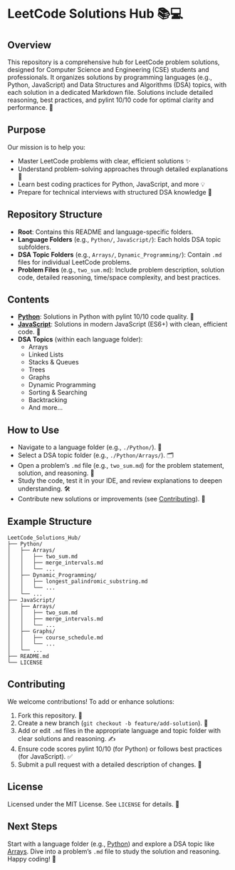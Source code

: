 # LeetCode Solutions Hub 📚💻

## Overview
This repository is a comprehensive hub for LeetCode problem solutions, designed for Computer Science and Engineering (CSE) students and professionals. It organizes solutions by programming languages (e.g., Python, JavaScript) and Data Structures and Algorithms (DSA) topics, with each solution in a dedicated Markdown file. Solutions include detailed reasoning, best practices, and pylint 10/10 code for optimal clarity and performance. 🚀

## Purpose
Our mission is to help you:
- Master LeetCode problems with clear, efficient solutions ✨
- Understand problem-solving approaches through detailed explanations 🧠
- Learn best coding practices for Python, JavaScript, and more 💡
- Prepare for technical interviews with structured DSA knowledge 🎯

## Repository Structure
- **Root**: Contains this README and language-specific folders.
- **Language Folders** (e.g., `Python/`, `JavaScript/`): Each holds DSA topic subfolders.
- **DSA Topic Folders** (e.g., `Arrays/`, `Dynamic_Programming/`): Contain `.md` files for individual LeetCode problems.
- **Problem Files** (e.g., `two_sum.md`): Include problem description, solution code, detailed reasoning, time/space complexity, and best practices.

## Contents
- **[Python](./Python/)**: Solutions in Python with pylint 10/10 code quality. 🐍
- **[JavaScript](./JavaScript/)**: Solutions in modern JavaScript (ES6+) with clean, efficient code. 📜
- **DSA Topics** (within each language folder):
  - Arrays
  - Linked Lists
  - Stacks & Queues
  - Trees
  - Graphs
  - Dynamic Programming
  - Sorting & Searching
  - Backtracking
  - And more...

## How to Use
- Navigate to a language folder (e.g., `./Python/`). 📂
- Select a DSA topic folder (e.g., `./Python/Arrays/`). 🗂️
- Open a problem’s `.md` file (e.g., `two_sum.md`) for the problem statement, solution, and reasoning. 📝
- Study the code, test it in your IDE, and review explanations to deepen understanding. 🛠️
- Contribute new solutions or improvements (see [Contributing](#contributing)). 🤗

## Example Structure
```
LeetCode_Solutions_Hub/
├── Python/
│   ├── Arrays/
│   │   ├── two_sum.md
│   │   ├── merge_intervals.md
│   │   └── ...
│   ├── Dynamic_Programming/
│   │   ├── longest_palindromic_substring.md
│   │   └── ...
│   └── ...
├── JavaScript/
│   ├── Arrays/
│   │   ├── two_sum.md
│   │   ├── merge_intervals.md
│   │   └── ...
│   ├── Graphs/
│   │   ├── course_schedule.md
│   │   └── ...
│   └── ...
├── README.md
└── LICENSE
```

## Contributing
We welcome contributions! To add or enhance solutions:
1. Fork this repository. 🍴
2. Create a new branch (`git checkout -b feature/add-solution`). 🌿
3. Add or edit `.md` files in the appropriate language and topic folder with clear solutions and reasoning. ✍️
4. Ensure code scores pylint 10/10 (for Python) or follows best practices (for JavaScript). ✅
5. Submit a pull request with a detailed description of changes. 🚀

## License
Licensed under the MIT License. See `LICENSE` for details. 📜

## Next Steps
Start with a language folder (e.g., [Python](./Python/)) and explore a DSA topic like [Arrays](./Python/Arrays/). Dive into a problem’s `.md` file to study the solution and reasoning. Happy coding! 🌟